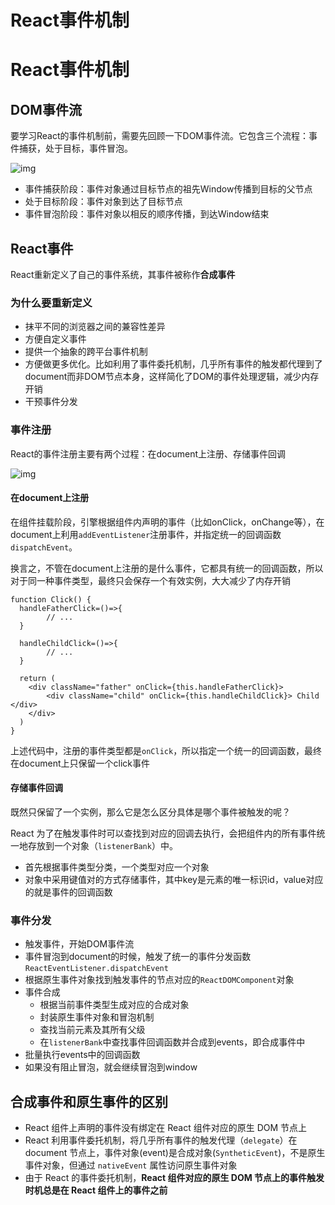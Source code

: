# React事件机制


# React事件机制

## DOM事件流

要学习React的事件机制前，需要先回顾一下DOM事件流。它包含三个流程：事件捕获，处于目标，事件冒泡。

![img](React%E4%BA%8B%E4%BB%B6%E6%9C%BA%E5%88%B6/898684-20200624143429777-917104228.png)

- 事件捕获阶段：事件对象通过目标节点的祖先Window传播到目标的父节点
- 处于目标阶段：事件对象到达了目标节点
- 事件冒泡阶段：事件对象以相反的顺序传播，到达Window结束

## React事件

React重新定义了自己的事件系统，其事件被称作**合成事件**

### 为什么要重新定义

- 抹平不同的浏览器之间的兼容性差异
- 方便自定义事件
- 提供一个抽象的跨平台事件机制
- 方便做更多优化。比如利用了事件委托机制，几乎所有事件的触发都代理到了document而非DOM节点本身，这样简化了DOM的事件处理逻辑，减少内存开销
- 干预事件分发

### 事件注册

React的事件注册主要有两个过程：在document上注册、存储事件回调

![img](React%E4%BA%8B%E4%BB%B6%E6%9C%BA%E5%88%B6/898684-20200624143507392-911347960.png)

#### 在document上注册

在组件挂载阶段，引擎根据组件内声明的事件（比如onClick，onChange等），在document上利用`addEventListener`注册事件，并指定统一的回调函数`dispatchEvent`。

换言之，不管在document上注册的是什么事件，它都具有统一的回调函数，所以对于同一种事件类型，最终只会保存一个有效实例，大大减少了内存开销

```react
function Click() {
  handleFatherClick=()=>{
		// ...
  }

  handleChildClick=()=>{
		// ...
  }

  return (
    <div className="father" onClick={this.handleFatherClick}>
		<div className="child" onClick={this.handleChildClick}> Child </div>
  	</div>
  )
}
```

上述代码中，注册的事件类型都是`onClick`，所以指定一个统一的回调函数，最终在document上只保留一个click事件

#### 存储事件回调

既然只保留了一个实例，那么它是怎么区分具体是哪个事件被触发的呢？

React 为了在触发事件时可以查找到对应的回调去执行，会把组件内的所有事件统一地存放到一个对象（`listenerBank`）中。

- 首先根据事件类型分类，一个类型对应一个对象
- 对象中采用键值对的方式存储事件，其中key是元素的唯一标识id，value对应的就是事件的回调函数

### 事件分发

- 触发事件，开始DOM事件流
- 事件冒泡到document的时候，触发了统一的事件分发函数`ReactEventListener.dispatchEvent`
- 根据原生事件对象找到触发事件的节点对应的`ReactDOMComponent`对象
- 事件合成
  - 根据当前事件类型生成对应的合成对象
  - 封装原生事件对象和冒泡机制
  - 查找当前元素及其所有父级
  - 在`listenerBank`中查找事件回调函数并合成到events，即合成事件中
- 批量执行events中的回调函数
- 如果没有阻止冒泡，就会继续冒泡到window

## 合成事件和原生事件的区别

- React 组件上声明的事件没有绑定在 React 组件对应的原生 DOM 节点上
- React 利用事件委托机制，将几乎所有事件的触发代理（`delegate`）在 document 节点上，事件对象(event)是合成对象(`SyntheticEvent`)，不是原生事件对象，但通过 `nativeEvent` 属性访问原生事件对象
- 由于 React 的事件委托机制，**React 组件对应的原生 DOM 节点上的事件触发时机总是在 React 组件上的事件之前**












